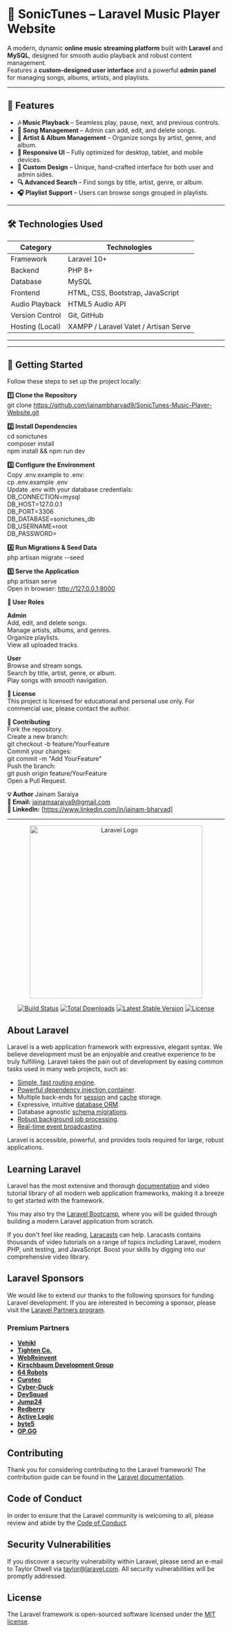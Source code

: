 # 🎵 SonicTunes – Laravel Music Player Website

A modern, dynamic **online music streaming platform** built with **Laravel** and **MySQL**, designed for smooth audio playback and robust content management.  
Features a **custom-designed user interface** and a powerful **admin panel** for managing songs, albums, artists, and playlists.

---

## 🌟 Features

- **🎶 Music Playback** – Seamless play, pause, next, and previous controls.
- **📂 Song Management** – Admin can add, edit, and delete songs.
- **🎤 Artist & Album Management** – Organize songs by artist, genre, and album.
- **📱 Responsive UI** – Fully optimized for desktop, tablet, and mobile devices.
- **🎨 Custom Design** – Unique, hand-crafted interface for both user and admin sides.
- **🔍 Advanced Search** – Find songs by title, artist, genre, or album.
- **🎧 Playlist Support** – Users can browse songs grouped in playlists.

---

## 🛠️ Technologies Used

| Category       | Technologies |
|----------------|--------------|
| Framework      | Laravel 10+ |
| Backend        | PHP 8+ |
| Database       | MySQL |
| Frontend       | HTML, CSS, Bootstrap, JavaScript |
| Audio Playback | HTML5 Audio API |
| Version Control| Git, GitHub |
| Hosting (Local)| XAMPP / Laravel Valet / Artisan Serve |

---
---

## 🚀 Getting Started

Follow these steps to set up the project locally:


**1️⃣ Clone the Repository**
<br>
git clone https://github.com/jainambharvad9/SonicTunes-Music-Player-Website.git
<br>


**2️⃣ Install Dependencies**
<br>
cd sonictunes
<br>
composer install
<br>
npm install && npm run dev
<br>


**3️⃣ Configure the Environment**
<br>
Copy .env.example to .env:
<br>
cp .env.example .env
<br>
Update .env with your database credentials:
<br>
DB_CONNECTION=mysql
<br>
DB_HOST=127.0.0.1
<br>
DB_PORT=3306
<br>
DB_DATABASE=sonictunes_db
<br>
DB_USERNAME=root
<br>
DB_PASSWORD=
<br>


**4️⃣ Run Migrations & Seed Data**
<br>
php artisan migrate --seed
<br>


**5️⃣ Serve the Application**
<br>
php artisan serve
<br>
Open in browser: http://127.0.0.1:8000


**👥 User Roles**

**Admin**
<br>
Add, edit, and delete songs.
<br>
Manage artists, albums, and genres.
<br>
Organize playlists.
<br>
View all uploaded tracks.


**User**
<br>
Browse and stream songs.
<br>
Search by title, artist, genre, or album.
<br>
Play songs with smooth navigation.
<br>


**📜 License**
<br>
This project is licensed for educational and personal use only.
For commercial use, please contact the author.
<br>


**🤝 Contributing**
<br>
Fork the repository.
<br>
Create a new branch:
<br>
git checkout -b feature/YourFeature
<br>
Commit your changes:
<br>
git commit -m "Add YourFeature"
<br>
Push the branch:
<br>
git push origin feature/YourFeature
<br>
Open a Pull Request.
<br>


**💡 Author** Jainam Saraiya
<br>
**📧 Email:** jainamsaraiya9@gmail.com
<br>
**💼 LinkedIn:** [https://www.linkedin.com/in/jainam-bharvad]


---

<p align="center"><a href="https://laravel.com" target="_blank"><img src="https://raw.githubusercontent.com/laravel/art/master/logo-lockup/5%20SVG/2%20CMYK/1%20Full%20Color/laravel-logolockup-cmyk-red.svg" width="400" alt="Laravel Logo"></a></p>

<p align="center">
<a href="https://github.com/laravel/framework/actions"><img src="https://github.com/laravel/framework/workflows/tests/badge.svg" alt="Build Status"></a>
<a href="https://packagist.org/packages/laravel/framework"><img src="https://img.shields.io/packagist/dt/laravel/framework" alt="Total Downloads"></a>
<a href="https://packagist.org/packages/laravel/framework"><img src="https://img.shields.io/packagist/v/laravel/framework" alt="Latest Stable Version"></a>
<a href="https://packagist.org/packages/laravel/framework"><img src="https://img.shields.io/packagist/l/laravel/framework" alt="License"></a>
</p>

## About Laravel

Laravel is a web application framework with expressive, elegant syntax. We believe development must be an enjoyable and creative experience to be truly fulfilling. Laravel takes the pain out of development by easing common tasks used in many web projects, such as:

- [Simple, fast routing engine](https://laravel.com/docs/routing).
- [Powerful dependency injection container](https://laravel.com/docs/container).
- Multiple back-ends for [session](https://laravel.com/docs/session) and [cache](https://laravel.com/docs/cache) storage.
- Expressive, intuitive [database ORM](https://laravel.com/docs/eloquent).
- Database agnostic [schema migrations](https://laravel.com/docs/migrations).
- [Robust background job processing](https://laravel.com/docs/queues).
- [Real-time event broadcasting](https://laravel.com/docs/broadcasting).

Laravel is accessible, powerful, and provides tools required for large, robust applications.

## Learning Laravel

Laravel has the most extensive and thorough [documentation](https://laravel.com/docs) and video tutorial library of all modern web application frameworks, making it a breeze to get started with the framework.

You may also try the [Laravel Bootcamp](https://bootcamp.laravel.com), where you will be guided through building a modern Laravel application from scratch.

If you don't feel like reading, [Laracasts](https://laracasts.com) can help. Laracasts contains thousands of video tutorials on a range of topics including Laravel, modern PHP, unit testing, and JavaScript. Boost your skills by digging into our comprehensive video library.

## Laravel Sponsors

We would like to extend our thanks to the following sponsors for funding Laravel development. If you are interested in becoming a sponsor, please visit the [Laravel Partners program](https://partners.laravel.com).

### Premium Partners

- **[Vehikl](https://vehikl.com/)**
- **[Tighten Co.](https://tighten.co)**
- **[WebReinvent](https://webreinvent.com/)**
- **[Kirschbaum Development Group](https://kirschbaumdevelopment.com)**
- **[64 Robots](https://64robots.com)**
- **[Curotec](https://www.curotec.com/services/technologies/laravel/)**
- **[Cyber-Duck](https://cyber-duck.co.uk)**
- **[DevSquad](https://devsquad.com/hire-laravel-developers)**
- **[Jump24](https://jump24.co.uk)**
- **[Redberry](https://redberry.international/laravel/)**
- **[Active Logic](https://activelogic.com)**
- **[byte5](https://byte5.de)**
- **[OP.GG](https://op.gg)**

## Contributing

Thank you for considering contributing to the Laravel framework! The contribution guide can be found in the [Laravel documentation](https://laravel.com/docs/contributions).

## Code of Conduct

In order to ensure that the Laravel community is welcoming to all, please review and abide by the [Code of Conduct](https://laravel.com/docs/contributions#code-of-conduct).

## Security Vulnerabilities

If you discover a security vulnerability within Laravel, please send an e-mail to Taylor Otwell via [taylor@laravel.com](mailto:taylor@laravel.com). All security vulnerabilities will be promptly addressed.

## License

The Laravel framework is open-sourced software licensed under the [MIT license](https://opensource.org/licenses/MIT).
